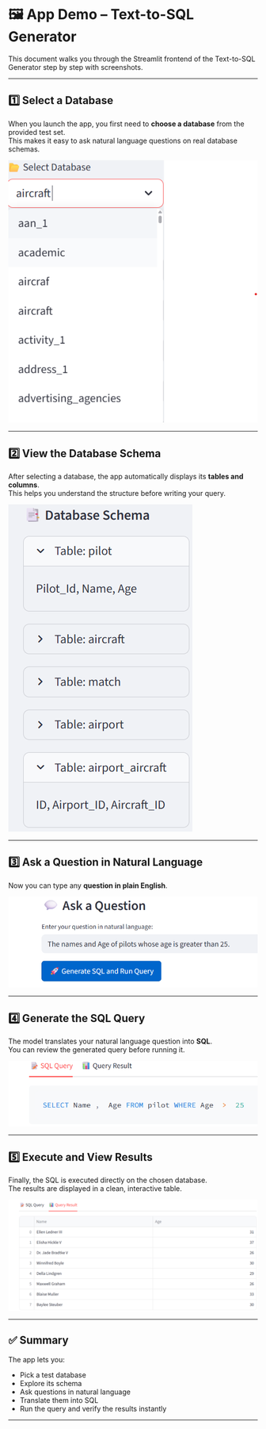 # 🖼️ App Demo – Text-to-SQL Generator

This document walks you through the Streamlit frontend of the Text-to-SQL Generator step by step with screenshots.

---

## 1️⃣ Select a Database

When you launch the app, you first need to **choose a database** from the provided test set.  
This makes it easy to ask natural language questions on real database schemas.  

![Select Database](select_db.png)

---

## 2️⃣ View the Database Schema

After selecting a database, the app automatically displays its **tables and columns**.  
This helps you understand the structure before writing your query.  

![Database Schema](schema.png)

---

## 3️⃣ Ask a Question in Natural Language

Now you can type any **question in plain English**.  

![Ask Question](question.png)

---

## 4️⃣ Generate the SQL Query

The model translates your natural language question into **SQL**.  
You can review the generated query before running it.  

![Generated SQL](generated_sql.png)

---

## 5️⃣ Execute and View Results

Finally, the SQL is executed directly on the chosen database.  
The results are displayed in a clean, interactive table.  

![Query Result](result.png)

---

## ✅ Summary

The app lets you:
- Pick a test database  
- Explore its schema  
- Ask questions in natural language  
- Translate them into SQL  
- Run the query and verify the results instantly  

---
